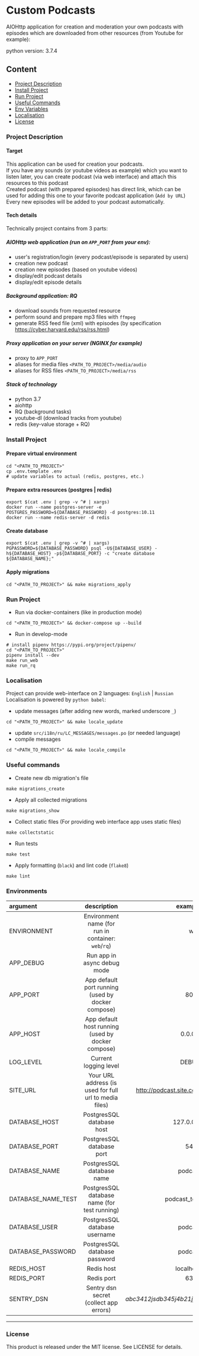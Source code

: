 # Custom Podcasts
AIOHttp application for creation and moderation your own podcasts with episodes 
which are downloaded from other resources (from Youtube for example):

python version: 3.7.4
## Content
+ [Project Description](#project-description)
+ [Install Project](#install-project)
+ [Run Project](#run-project)
+ [Useful Commands](#useful-commands)
+ [Env Variables](#environments)
+ [Localisation](#localisation)
+ [License](#license)


### Project Description

#### Target 
This application can be used for creation your podcasts. <br/>
If you have any sounds (or youtube videos as example) which you want to listen later, you can create podcast (via web interface) and attach this resources to this podcast <br/>
Created podcast (with prepared episodes) has direct link, which can be used for adding this one to your favorite podcast application (`Add by URL`) <br />
Every new episodes will be added to your podcast automatically.

#### Tech details
Technically project contains from 3 parts:
##### AIOHttp web application (run on `APP_PORT` from your env): 
  + user's registration/login (every podcast/episode is separated by users)
  + creation new podcast
  + creation new episodes (based on youtube videos)
  + display/edit podcast details
  + display/edit episode details

##### Background application: RQ 
  + download sounds from requested resource
  + perform sound and prepare mp3 files with `ffmpeg`
  + generate RSS feed file (xml) with episodes (by specification https://cyber.harvard.edu/rss/rss.html)  

##### Proxy application on your server (NGINX for example)
  + proxy to `APP_PORT`
  + aliases for media files `<PATH_TO_PROJECT>/media/audio`
  + aliases for RSS files `<PATH_TO_PROJECT>/media/rss`

##### Stack of technology
+ python 3.7
+ aiohttp
+ RQ (background tasks)
+ youtube-dl (download tracks from youtube)
+ redis (key-value storage + RQ)

### Install Project

#### Prepare virtual environment
```shell script
cd "<PATH_TO_PROJECT>"
cp .env.template .env
# update variables to actual (redis, postgres, etc.)
```

#### Prepare extra resources (postgres | redis)
```shell script
export $(cat .env | grep -v ^# | xargs)
docker run --name postgres-server -e POSTGRES_PASSWORD=${DATABASE_PASSWORD} -d postgres:10.11
docker run --name redis-server -d redis
```

#### Create database
```shell script
export $(cat .env | grep -v ^# | xargs)
PGPASSWORD=${DATABASE_PASSWORD} psql -U${DATABASE_USER} -h${DATABASE_HOST} -p${DATABASE_PORT} -c "create database ${DATABASE_NAME};"
```
#### Apply migrations
```shell script
cd "<PATH_TO_PROJECT>" && make migrations_apply
```


### Run Project

+ Run via docker-containers (like in production mode)
```shell script
cd "<PATH_TO_PROJECT>" && docker-compose up --build
```

+ Run in develop-mode
```shell script
# install pipenv https://pypi.org/project/pipenv/
cd "<PATH_TO_PROJECT>"
pipenv install --dev
make run_web
make run_rq
```

### Localisation

Project can provide web-interface on 2 languages: `English` | `Russian` <br />
Localisation is powered by `python babel`:
+ update messages (after adding new words, marked underscore `_`)
```shell script
cd "<PATH_TO_PROJECT>" && make locale_update
```
+ update `src/i18n/ru/LC_MESSAGES/messages.po` (or needed language)
+ compile messages
```shell script
cd "<PATH_TO_PROJECT>" && make locale_compile
```

### Useful commands

+ Create new db migration's file 
```shell script
make migrations_create
```
+ Apply all collected migrations
```shell script
make migrations_show
```
+ Collect static files (For providing web interface app uses static files)
```shell script
make collectstatic
```
+ Run tests
```shell script
make test
```
+ Apply formatting (`black`) and lint code (`flake8`)
```shell script
make lint
```


### Environments

| argument | description | example |
|:------------- |:-------------:| ------:|
| ENVIRONMENT| Environment name (for run in container: `web`/`rq`) | web|
| APP_DEBUG| Run app in async debug mode | 0 |
| APP_PORT| App default port running (used by docker compose) | 8000|
| APP_HOST| App default host running (used by docker compose) | 0.0.0.0|
| LOG_LEVEL| Current logging level | DEBUG|
| SITE_URL| Your URL address (is used for full url to media files) | http://podcast.site.com|
| DATABASE_HOST| PostgresSQL database host | 127.0.0.1|
| DATABASE_PORT| PostgresSQL database port | 5432|
| DATABASE_NAME | PostgresSQL database name | podcast|
| DATABASE_NAME_TEST | PostgresSQL database name (for test running) | podcast_test|
| DATABASE_USER| PostgresSQL database username | podcast|
| DATABASE_PASSWORD| PostgresSQL database password | podcast|
| REDIS_HOST| Redis host | localhost|
| REDIS_PORT| Redis port | 6379|
| SENTRY_DSN| Sentry dsn secret (collect app errors) | _abc3412jsdb345j4b21jfdf_|

* * *

### License

This product is released under the MIT license. See LICENSE for details.

